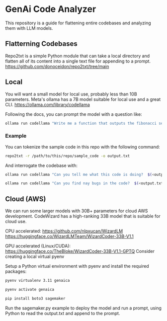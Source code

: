 # GenAi Code Analyzer
This repository is a guide for flattening entire codebases and analyzing them with LLM models. 

## Flatterning Codebases
Repo2txt is a simple Python module that can take a local directory and flatten all of its content into a single text file for appending to a prompt.  https://github.com/donoceidon/repo2txt/tree/main

## Local
You will want a small model for local use, probably less than 10B parameters.
Meta's ollama has a 7B model suitable for local use and a great CLI.
https://ollama.com/library/codellama

Following the docs, you can prompt the model with a question like:
```bash
ollama run codellama "Write me a function that outputs the fibonacci sequence"
```

### Example
You can tokenize the sample code in this repo with the following command:
```bash
repo2txt -r /path/to/this/repo/sample_code -o output.txt
```
And interrogate the codebase with:
```bash
ollama run codellama "Can you tell me what this code is doing?  $(<output.txt)"
```

```bash
ollama run codellama "Can you find nay bugs in the code?  $(<output.txt)"
```

## Cloud (AWS)
We can run some larger models with 30B+ parameters for cloud AWS development. CodeWizard has a high-ranking 33B model that is suitable for cloud use.

CPU accelerated:
https://github.com/nlpxucan/WizardLM
https://huggingface.co/WizardLMTeam/WizardCoder-33B-V1.1

GPU accelerated (Linux/CUDA):
https://huggingface.co/TheBloke/WizardCoder-33B-V1.1-GPTQ
Consider creating a local virtual pyenv

Setup a Python virtual environment with pyenv and install the required packages:
```bash
pyenv virtualenv 3.11 genaica

pyenv activate genaica

pip install boto3 sagemaker
```
Run the sagemaker.py example to deploy the model and run a prompt, using Python to read the output.txt and append to the prompt.
